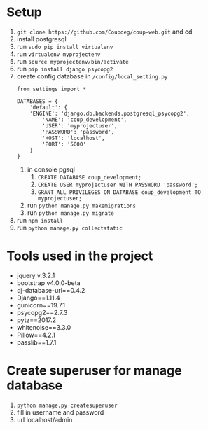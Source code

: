 # Setup

1. `git clone https://github.com/Coupdeg/coup-web.git` and cd
2. install postgresql
3. run `sudo pip install virtualenv`
4. run `virtualenv myprojectenv`
5. run `source myprojectenv/bin/activate`
6. run `pip install django psycopg2`
7. create config database in `/config/local_setting.py`
	```
	from settings import *

	DATABASES = {
	    'default': {
		'ENGINE': 'django.db.backends.postgresql_psycopg2',
	      	'NAME': 'coup_development',
	      	'USER': 'myprojectuser',
	      	'PASSWORD': 'password',
	      	'HOST': 'localhost',
	      	'PORT': '5000'
	    }
	}
	```
	1. in console pgsql 
		1. `CREATE DATABASE coup_development;` 
		2. `CREATE USER myprojectuser WITH PASSWORD 'password';`
		3. `GRANT ALL PRIVILEGES ON DATABASE coup_development TO myprojectuser;`
	2. run `python manage.py makemigrations`
	3. run `python manage.py migrate`
8. run `npm install`
9. run `python manage.py collectstatic`

# Tools used in the project
- jquery v.3.2.1
- bootstrap v4.0.0-beta
- dj-database-url==0.4.2
- Django==1.11.4
- gunicorn==19.7.1
- psycopg2==2.7.3
- pytz==2017.2
- whitenoise==3.3.0
- Pillow==4.2.1
- passlib==1.7.1

# Create superuser for manage database
1. `python manage.py createsuperuser`
2. fill in username and password
3. url localhost/admin

